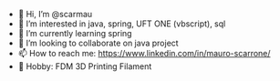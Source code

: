 - 👋 Hi, I’m @scarmau
- 👀 I’m interested in java, spring, UFT ONE (vbscript), sql
- 🌱 I’m currently learning spring
- 💞️ I’m looking to collaborate on java project
- 📫 How to reach me: https://www.linkedin.com/in/mauro-scarrone/
- 🔧 Hobby: FDM 3D Printing Filament

<!---
scarmau/scarmau is a ✨ special ✨ repository because its `README.md` (this file) appears on your GitHub profile.
You can click the Preview link to take a look at your changes.
--->
